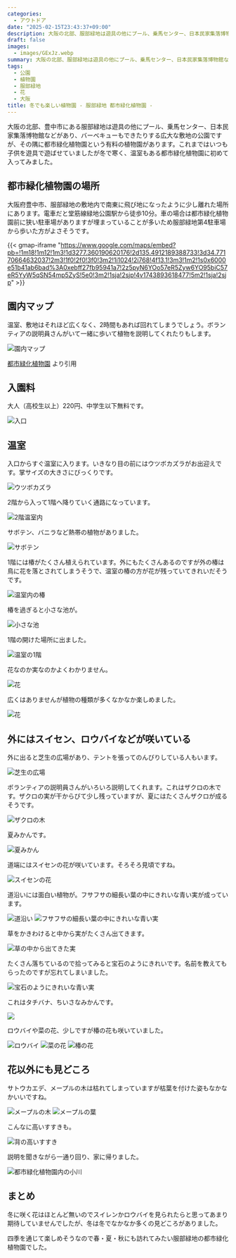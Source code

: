 ```yaml
---
categories:
  - アウトドア
date: "2025-02-15T23:43:37+09:00"
description: 大阪の北部、服部緑地は遊具の他にプール、乗馬センター、日本民家集落博物館などがあり、バーベキューもできたりする広大な敷地の公園です。その端に都市緑化植物園という有料の植物園があります。温室もあるため冬でも花を見ることができます。
draft: false
images:
  - images/GExJz.webp
summary: 大阪の北部、服部緑地は遊具の他にプール、乗馬センター、日本民家集落博物館などがあり、バーベキューもできたりする広大な敷地の公園です。その端に都市緑化植物園という有料の植物園があります。温室もあるため冬でも花を見ることができます。
tags:
  - 公園
  - 植物園
  - 服部緑地
  - 花
  - 大阪
title: 冬でも楽しい植物園 - 服部緑地 都市緑化植物園 -
---
```


大阪の北部、豊中市にある服部緑地は遊具の他にプール、乗馬センター、日本民家集落博物館などがあり、バーベキューもできたりする広大な敷地の公園ですが、その隅に都市緑化植物園という有料の植物園があります。これまではいつも子供を遊具で遊ばせていましたが冬で寒く、温室もある都市緑化植物園に初めて入ってみました。

## 都市緑化植物園の場所

大阪府豊中市、服部緑地の敷地内で南東に飛び地になったように少し離れた場所にあります。電車だと堂筋線緑地公園駅から徒歩10分。車の場合は都市緑化植物園前に狭い駐車場がありますが埋まっていることが多いため服部緑地第4駐車場から歩いた方がよさそうです。

{{< gmap-iframe "https://www.google.com/maps/embed?pb=!1m18!1m12!1m3!1d3277.360190620176!2d135.4912189388733!3d34.77170664632037!2m3!1f0!2f0!3f0!3m2!1i1024!2i768!4f13.1!3m3!1m2!1s0x6000e51b41ab6bad%3A0xebff27fb95941a7!2z5pyN6YOo57eR5Zyw6YO95biC57eR5YyW5qSN54mp5ZyS!5e0!3m2!1sja!2sjp!4v1743893618477!5m2!1sja!2sjp" >}}

## 園内マップ

温室、敷地はそれほど広くなく、2時間もあれば回れてしまうでしょう。ボランティアの説明員さんがいて一緒に歩いて植物を説明してくれたりもします。

![園内マップ](./images/TsUMZ.webp)

[都市緑化植物園](http://hattori.osaka-park.or.jp/guide/facility/arboretum/map_area/)
より引用

## 入園料

大人（高校生以上）220円、中学生以下無料です。

![入口](./images/PEU3U.webp)

## 温室

入口からすぐ温室に入ります。いきなり目の前にはウツボカズラがお出迎えです。掌サイズの大きさにびっくりです。

![ウツボカズラ](./images/nPJRK.webp)

2階から入って1階へ降りていく通路になっています。

![2階温室内](./images/PxJO0.webp)

サボテン、バニラなど熱帯の植物がありました。

![サボテン](./images/BoIU8.webp)

1階には椿がたくさん植えられています。外にもたくさんあるのですが外の椿は鳥に花を落とされてしまうそうで、温室の椿の方が花が残っていてきれいだそうです。

![温室内の椿](./images/CBfzL.webp)

椿を過ぎると小さな池が。

![小さな池](./images/Bwpy4.webp)

1階の開けた場所に出ました。

![温室の1階](./images/FUU-W.webp)

花なのか実なのかよくわかりません。

![花](./images/9uyHQ.webp)

広くはありませんが植物の種類が多くなかなか楽しめました。

![花](./images/jZxOX.webp)

## 外にはスイセン、ロウバイなどが咲いている

外に出ると芝生の広場があり、テントを張ってのんびりしている人もいます。

![芝生の広場](./images/Vy21E.webp)

ボランティアの説明員さんがいろいろ説明してくれます。これはザクロの木です。ザクロの実が干からびて少し残っていますが、夏にはたくさんザクロが成るそうです。

![ザクロの木](./images/1r7sn.webp)

夏みかんです。

![夏みかん](./images/uto8x.webp)

道端にはスイセンの花が咲いています。そろそろ見頃ですね。

![スイセンの花](./images/GExJz.webp)

道沿いには面白い植物が。フサフサの細長い葉の中にきれいな青い実が成っています。

![道沿い](./images/JlLy-.webp)
![フサフサの細長い葉の中にきれいな青い実](./images/DeETL.webp)

草をかきわけると中から実がたくさん出てきます。

![草の中から出てきた実](./images/rMPoK.webp)

たくさん落ちているので拾ってみると宝石のようにきれいです。名前を教えてもらったのですが忘れてしまいました。

![宝石のようにきれいな青い実](./images/5xN2m.webp)

これはタチバナ、ちいさなみかんです。

![](./images/_rTOd.webp)

ロウバイや菜の花、少しですが椿の花も咲いていました。

![ロウバイ](./images/j8wDc.webp)
![菜の花](./images/ST5z5.webp)
![椿の花](./images/1uLPM.webp)

## 花以外にも見どころ

サトウカエデ、メープルの木は枯れてしまっていますが枯葉を付けた姿もなかなかいいですね。

![メープルの木](./images/BvzOz.webp)
![メープルの葉](./images/diNsa.webp)

こんなに高いすすきも。

![背の高いすすき](./images/Heo4z.webp)

説明を聞きながら一通り回り、家に帰りました。

![都市緑化植物園内の小川](./images/iO6T4.webp)

## まとめ

冬に咲く花はほとんど無いのでスイレンかロウバイを見られたらと思ってあまり期待していませんでしたが、冬は冬でなかなか多くの見どころがありました。

四季を通じて楽しめそうなので春・夏・秋にも訪れてみたい服部緑地の都市緑化植物園でした。
